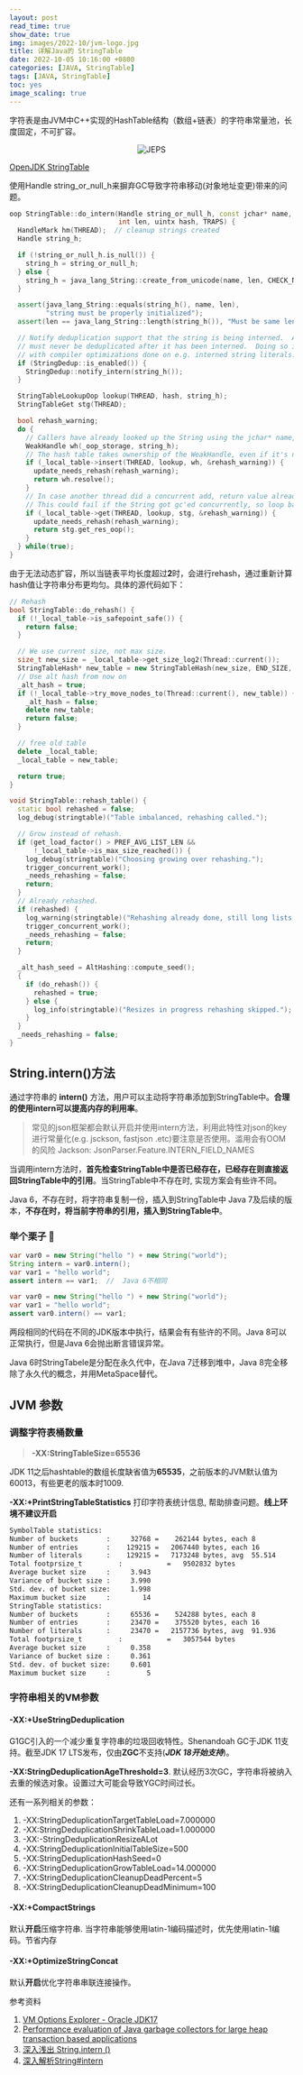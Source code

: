 ```yaml
---
layout: post
read_time: true
show_date: true
img: images/2022-10/jvm-logo.jpg
title: 详解Java的 StringTable
date: 2022-10-05 10:16:00 +0800
categories: [JAVA, StringTable]
tags: [JAVA, StringTable]
toc: yes
image_scaling: true
---
```



字符表是由JVM中C++实现的HashTable结构（数组+链表）的字符串常量池，长度固定，不可扩容。

<div align="center"><img src="{{site.baseurl}}images/{{page.date | date: "%Y-%m"}}/hashtable-struct.png" alt="JEPS"/></div>


[OpenJDK StringTable](https://github.com/openjdk/jdk/blob/bd90c4cfa63ba2de26f7482ed5d1704f9be9629f/src/hotspot/share/classfile/stringTable.cpp)

使用Handle string_or_null_h来摒弃GC导致字符串移动(对象地址变更)带来的问题。

```cpp
oop StringTable::do_intern(Handle string_or_null_h, const jchar* name,
                           int len, uintx hash, TRAPS) {
  HandleMark hm(THREAD);  // cleanup strings created
  Handle string_h;

  if (!string_or_null_h.is_null()) {
    string_h = string_or_null_h;
  } else {
    string_h = java_lang_String::create_from_unicode(name, len, CHECK_NULL);
  }

  assert(java_lang_String::equals(string_h(), name, len),
         "string must be properly initialized");
  assert(len == java_lang_String::length(string_h()), "Must be same length");

  // Notify deduplication support that the string is being interned.  A string
  // must never be deduplicated after it has been interned.  Doing so interferes
  // with compiler optimizations done on e.g. interned string literals.
  if (StringDedup::is_enabled()) {
    StringDedup::notify_intern(string_h());
  }

  StringTableLookupOop lookup(THREAD, hash, string_h);
  StringTableGet stg(THREAD);

  bool rehash_warning;
  do {
    // Callers have already looked up the String using the jchar* name, so just go to add.
    WeakHandle wh(_oop_storage, string_h);
    // The hash table takes ownership of the WeakHandle, even if it's not inserted.
    if (_local_table->insert(THREAD, lookup, wh, &rehash_warning)) {
      update_needs_rehash(rehash_warning);
      return wh.resolve();
    }
    // In case another thread did a concurrent add, return value already in the table.
    // This could fail if the String got gc'ed concurrently, so loop back until success.
    if (_local_table->get(THREAD, lookup, stg, &rehash_warning)) {
      update_needs_rehash(rehash_warning);
      return stg.get_res_oop();
    }
  } while(true);
}
```

由于无法动态扩容，所以当链表平均长度超过**2**时，会进行rehash，通过重新计算hash值让字符串分布更均匀。具体的源代码如下：

```cpp
// Rehash
bool StringTable::do_rehash() {
  if (!_local_table->is_safepoint_safe()) {
    return false;
  }

  // We use current size, not max size.
  size_t new_size = _local_table->get_size_log2(Thread::current());
  StringTableHash* new_table = new StringTableHash(new_size, END_SIZE, REHASH_LEN, true);
  // Use alt hash from now on
  _alt_hash = true;
  if (!_local_table->try_move_nodes_to(Thread::current(), new_table)) {
    _alt_hash = false;
    delete new_table;
    return false;
  }

  // free old table
  delete _local_table;
  _local_table = new_table;

  return true;
}

void StringTable::rehash_table() {
  static bool rehashed = false;
  log_debug(stringtable)("Table imbalanced, rehashing called.");

  // Grow instead of rehash.
  if (get_load_factor() > PREF_AVG_LIST_LEN &&
      !_local_table->is_max_size_reached()) {
    log_debug(stringtable)("Choosing growing over rehashing.");
    trigger_concurrent_work();
    _needs_rehashing = false;
    return;
  }
  // Already rehashed.
  if (rehashed) {
    log_warning(stringtable)("Rehashing already done, still long lists.");
    trigger_concurrent_work();
    _needs_rehashing = false;
    return;
  }

  _alt_hash_seed = AltHashing::compute_seed();
  {
    if (do_rehash()) {
      rehashed = true;
    } else {
      log_info(stringtable)("Resizes in progress rehashing skipped.");
    }
  }
  _needs_rehashing = false;
}
```

## String.intern()方法

通过字符串的 **intern()** 方法，用户可以主动将字符串添加到StringTable中。**合理的使用intern可以提高内存的利用率**。

> 常见的json框架都会默认开启并使用intern方法，利用此特性对json的key进行常量化(e.g. jsckson, fastjson .etc)要注意是否使用。滥用会有OOM的风险
> Jackson: JsonParser.Feature.INTERN_FIELD_NAMES

当调用intern方法时，**首先检查StringTable中是否已经存在，已经存在则直接返回StringTable中的引用**。当StringTable中不存在时, 实现方案会有些许不同。 

Java 6，不存在时，将字符串复制一份，插入到StringTable中
Java 7及后续的版本，**不存在时，将当前字符串的引用，插入到StringTable中**。


### 举个栗子 🌰

```java
var var0 = new String("hello ") + new String("world");
String intern = var0.intern();
var var1 = "hello world";
assert intern == var1;  //  Java 6不相同
```

```java
var var0 = new String("hello ") + new String("world");
var var1 = "hello world";
assert var0.intern() == var1;
```
两段相同的代码在不同的JDK版本中执行，结果会有有些许的不同。Java 8可以正常执行，但是Java 6会抛出断言错误异常。

Java 6时StringTabele是分配在永久代中，在Java 7迁移到堆中，Java 8完全移除了永久代的概念，并用MetaSpace替代。


## JVM 参数

### 调整字符表桶数量

> **-XX:StringTableSize=65536**

JDK 11之后hashtable的数组长度缺省值为**65535**，之前版本的JVM默认值为60013，有些更老的版本时1009. 

**-XX:+PrintStringTableStatistics** 打印字符表统计信息, 帮助排查问题。**线上环境不建议开启**

```bash
SymbolTable statistics:
Number of buckets       :     32768 =    262144 bytes, each 8
Number of entries       :    129215 =   2067440 bytes, each 16
Number of literals      :    129215 =   7173248 bytes, avg  55.514
Total footprsize_t         :           =   9502832 bytes
Average bucket size     :     3.943
Variance of bucket size :     3.990
Std. dev. of bucket size:     1.998
Maximum bucket size     :        14
StringTable statistics:
Number of buckets       :     65536 =    524288 bytes, each 8
Number of entries       :     23470 =    375520 bytes, each 16
Number of literals      :     23470 =   2157736 bytes, avg  91.936
Total footprsize_t         :           =   3057544 bytes
Average bucket size     :     0.358
Variance of bucket size :     0.361
Std. dev. of bucket size:     0.601
Maximum bucket size     :         5
```

### 字符串相关的VM参数

#### -XX:+UseStringDeduplication

 G1GC引入的一个减少重复字符串的垃圾回收特性。Shenandoah GC于JDK 11支持。截至JDK 17 LTS发布，仅由**ZGC**不支持(***JDK 18开始支持***)。

**-XX:StringDeduplicationAgeThreshold=3**. 默认经历3次GC，字符串将被纳入去重的候选对象。设置过大可能会导致YGC时间过长。


还有一系列相关的参数：

1. -XX:StringDeduplicationTargetTableLoad=7.000000
2. -XX:StringDeduplicationShrinkTableLoad=1.000000
3. -XX:-StringDeduplicationResizeALot
4. -XX:StringDeduplicationInitialTableSize=500
5. -XX:StringDeduplicationHashSeed=0
6. -XX:StringDeduplicationGrowTableLoad=14.000000
7. -XX:StringDeduplicationCleanupDeadPercent=5
8. -XX:StringDeduplicationCleanupDeadMinimum=100

#### -XX:+CompactStrings

默认**开启**压缩字符串. 当字符串能够使用latin-1编码描述时，优先使用latin-1编码。节省内存

#### **-XX:+OptimizeStringConcat**

默认**开启**优化字符串串联连接操作。

参考资料

1. [VM Options Explorer - Oracle JDK17](https://chriswhocodes.com/oracle_jdk17_options.html)
2. [Performance evaluation of Java garbage collectors for large heap transaction based applications](https://www.diva-portal.org/smash/get/diva2:1466940/FULLTEXT01.pdf)
3. [深入浅出 String.intern ()](https://generalthink.github.io/2020/08/26/analysis-string-intern/)
4. [深入解析String#intern](https://tech.meituan.com/2014/03/06/in-depth-understanding-string-intern.html)




